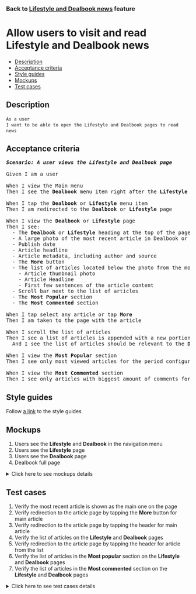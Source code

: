 ### Back to [Lifestyle and Dealbook news](../../) feature

# Allow users to visit and read Lifestyle and Dealbook news

- [Description](#description)
- [Acceptance criteria](#acceptance-criteria)
- [Style guides](#style-guides)
- [Mockups](#mockups)
- [Test cases](#test-cases)

## Description

    As a user
    I want to be able to open the Lifestyle and Dealbook pages to read news

## Acceptance criteria

<pre>
<b><i>Scenario: A user views the Lifestyle and Dealbook page</i></b>

Given I am a user

When I view the Main menu
Then I see the <b>Dealbook</b> menu item right after the <b>Lifestyle</b> menu item

When I tap the <b>Dealbook</b> or <b>Lifestyle</b> menu item
Then I am redirected to the <b>Dealbook</b> or <b>Lifestyle</b> page

When I view the <b>Dealbook</b> or <b>Lifestyle</b> page
Then I see:
  - The <b>Dealbook</b> or <b>Lifestyle</b> heading at the top of the page
  - A large photo of the most recent article in Dealbook or Lifestyle
  - Publish date
  - Article headline
  - Article metadata, including author and source
  - The <b>More</b> button
  - The list of articles located below the photo from the most recent articles including:
    - Article thumbnail photo
    - Article Headline
    - First few sentences of the article content
  - Scroll bar next to the list of articles
  - The <b>Most Popular</b> section
  - The <b>Most Commented</b> section

When I tap select any article or tap <b>More</b>
Then I am taken to the page with the article

When I scroll the list of articles
Then I see a list of articles is appended with a new portion of articles
  And I see the list of articles should be relevant to the <b>Dealbook</b> or <b>Lifestyle</b> topics

When I view the <b>Most Popular</b> section
Then I see only most viewed articles for the period configured by admin from <b>Dealbook</b> or <b>Lifestyle</b>

When I view the <b>Most Commented</b> section
Then I see only articles with biggest amount of comments for the period configured by admin from <b>Dealbook</b> or <b>Lifestyle</b>
</pre>

## Style guides

Follow [a link](https://www.figma.com/proto/0zkkf5WC77OSpvyD6YXpFE/Style-guides?page-id=0%3A1&node-id=19%3A5368&viewport=266%2C48%2C0.54&scaling=min-zoom&starting-point-node-id=19%3A5368) to the style guides

## Mockups

1. Users see the <b>Lifestyle</b> and <b>Dealbook</b> in the navigation menu
2. Users see the <b>Lifestyle</b> page
3. Users see the <b>Dealbook</b> page
4. Dealbook full page

<details>
  <summary>Click here to see mockups details</summary>

**1. Users see the Lifestyle and Dealbook in the navigation menu:**

![Users see the Lifestyle and Dealbook in the navigation menu](/sports_hub_portal/mobile_application_features/lifestyle_dealbook_news/images/application_navigation_menu.png)

**2. Users see the Lifestyle page:**

![Users see the Lifestyle page](/sports_hub_portal/mobile_application_features/lifestyle_dealbook_news/images/application_lifestyle_page.png)

**3. Users see the Dealbook page:**

![Users see the Dealbook page](/sports_hub_portal/mobile_application_features/lifestyle_dealbook_news/images/application_dealbook_page.png)

**4. Dealbook full page:**

![Dealbook full page](/sports_hub_portal/mobile_application_features/lifestyle_dealbook_news/images/dealbook_news_list.png)

</details>

## Test cases

1. Verify the most recent article is shown as the main one on the page
2. Verify redirection to the article page by tapping the <b>More</b> button for main article
3. Verify redirection to the article page by tapping the header for main article
4. Verify the list of articles on the <b>Lifestyle</b> and <b>Dealbook</b> pages
5. Verify redirection to the article page by tapping the header for article from the list
6. Verify the list of articles in the <b>Most popular</b> section on the <b>Lifestyle</b> and <b>Dealbook</b> pages
7. Verify the list of articles in the <b>Most commented</b> section on the <b>Lifestyle</b> and <b>Dealbook</b> pages

<details>
  <summary>Click here to see test cases details</summary>

### **#1. Verify the most recent article is shown as the main one on the page**

|Preconditions|Steps|Expected result
--------------|-----|----------
|- The user is on the <b>Lifestyle</b> and <b>Dealbook</b> page|1) Examine the main article on the page|1) The main article is the most recent article from the <b>Lifestyle</b> and <b>Dealbook</b> page. It is shown as large photo with:</br>- Publish date</br>- Article headline</br>- Article metadata, including author and source</br>- The <b>More</b> button|

### **#2. Verify redirection to the article page by tapping the More button for main article**

|Preconditions|Steps|Expected result
--------------|-----|----------
|- The user is on the <b>Lifestyle</b> and <b>Dealbook</b> page|1) Tap the <b>More</b> button for the main article|1) The user is redirected to the appropriate article page|

### **#3. Verify redirection to the article page by tapping the header for main article**

|Preconditions|Steps|Expected result
--------------|-----|----------
|- The user is on the <b>Lifestyle</b> and <b>Dealbook</b> page|1) Tap the header for the main article|1) The user is redirected to the appropriate article page|

### **#4. Verify the list of articles on the Lifestyle and Dealbook pages**

|Preconditions|Steps|Expected result
--------------|-----|----------
|- The user is on the <b>Lifestyle</b> and <b>Dealbook</b> page|1) Examine the list of articles|1) The list of articles is formed according to the <b>Lifestyle</b> and <b>Dealbook</b>|

### **#5. Verify redirection to the article page by tapping the header for article from the list**

|Preconditions|Steps|Expected result
--------------|-----|----------
|- The user is on the <b>Lifestyle</b> and <b>Dealbook</b> page|1) Tap the header for any article from the list|1) The user is redirected to the appropriate article page|

### **#6. Verify the list of articles in the Most popular section on the Lifestyle and Dealbook pages**

|Preconditions|Steps|Expected result
--------------|-----|----------
|- The user is on the <b>Lifestyle</b> and <b>Dealbook</b> page|1) Examine the list of articles in the <b>Most popular</b> section|1) The list of most viewed articles is formed according to the <b>Lifestyle</b> and <b>Dealbook</b> and for the period configured by admin in the <b>Most popular</b> section|

### **#7. Verify the list of articles in the Most commented section on the Lifestyle and Dealbook pages**

|Preconditions|Steps|Expected result
--------------|-----|----------
|- The user is on the <b>Lifestyle</b> and <b>Dealbook</b> page|1) Examine the list of articles in the <b>Most commented</b> section|1) The list of most commented articles is formed according to the <b>Lifestyle</b> and <b>Dealbook</b> and for the period configured by admin in the <b>Most commented</b> section|
</details>
